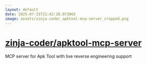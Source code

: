 ```yaml
---
layout: default
date: 2025-07-31T21:42:18.073065
image: assets/zinja-coder_apktool-mcp-server_cropped.png
---
```


# [zinja-coder/apktool-mcp-server](https://github.com/zinja-coder/apktool-mcp-server)

MCP server for Apk Tool with live reverse engineering support
